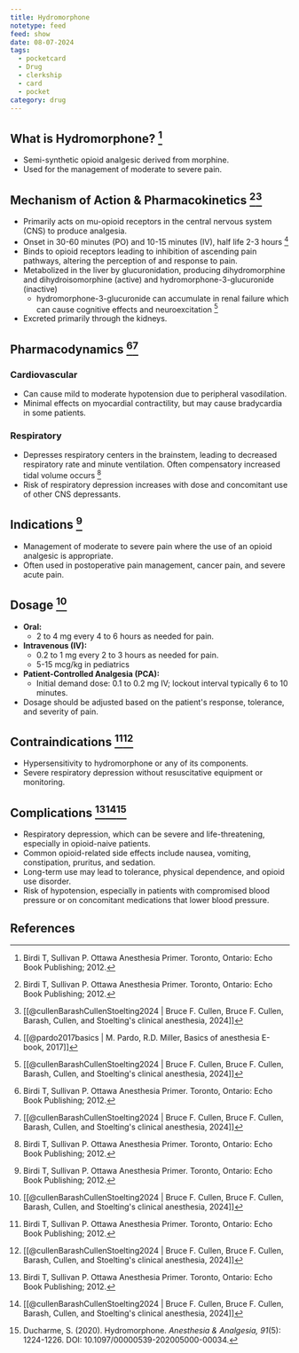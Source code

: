 ```yaml
---
title: Hydromorphone
notetype: feed
feed: show
date: 08-07-2024
tags:
  - pocketcard
  - Drug
  - clerkship
  - card
  - pocket
category: drug
---
```

## What is Hydromorphone? [^1]
- Semi-synthetic opioid analgesic derived from morphine.
- Used for the management of moderate to severe pain.

## Mechanism of Action & Pharmacokinetics [^1][^2]
- Primarily acts on mu-opioid receptors in the central nervous system (CNS) to produce analgesia.
- Onset in 30-60 minutes (PO) and 10-15 minutes (IV), half life 2-3 hours [^4]
- Binds to opioid receptors leading to inhibition of ascending pain pathways, altering the perception of and response to pain.
- Metabolized in the liver by glucuronidation, producing dihydromorphine and dihydroisomorphine (active) and hydromorphone-3-glucuronide (inactive)
	- hydromorphone-3-glucuronide can accumulate in renal failure which can cause cognitive effects and neuroexcitation [^2]
- Excreted primarily through the kidneys.

## Pharmacodynamics [^1][^2]
### Cardiovascular
- Can cause mild to moderate hypotension due to peripheral vasodilation.
- Minimal effects on myocardial contractility, but may cause bradycardia in some patients.

### Respiratory
- Depresses respiratory centers in the brainstem, leading to decreased respiratory rate and minute ventilation. Often compensatory increased tidal volume occurs [^1]
- Risk of respiratory depression increases with dose and concomitant use of other CNS depressants.

## Indications [^1]
- Management of moderate to severe pain where the use of an opioid analgesic is appropriate.
- Often used in postoperative pain management, cancer pain, and severe acute pain.

## Dosage [^2]
- **Oral:** 
  - 2 to 4 mg every 4 to 6 hours as needed for pain.
- **Intravenous (IV):**
  - 0.2 to 1 mg every 2 to 3 hours as needed for pain.
  - 5-15 mcg/kg in pediatrics
- **Patient-Controlled Analgesia (PCA):**
  - Initial demand dose: 0.1 to 0.2 mg IV; lockout interval typically 6 to 10 minutes.
- Dosage should be adjusted based on the patient's response, tolerance, and severity of pain.

## Contraindications [^1][^2]
- Hypersensitivity to hydromorphone or any of its components.
- Severe respiratory depression without resuscitative equipment or monitoring.

## Complications [^1][^2][^3]
- Respiratory depression, which can be severe and life-threatening, especially in opioid-naive patients.
- Common opioid-related side effects include nausea, vomiting, constipation, pruritus, and sedation.
- Long-term use may lead to tolerance, physical dependence, and opioid use disorder.
- Risk of hypotension, especially in patients with compromised blood pressure or on concomitant medications that lower blood pressure.

## References
[^1]: Birdi T, Sullivan P. Ottawa Anesthesia Primer. Toronto, Ontario: Echo Book Publishing; 2012.
[^2]: [[@cullenBarashCullenStoelting2024 | Bruce F. Cullen, Bruce F. Cullen, Barash, Cullen, and Stoelting's clinical anesthesia, 2024]]
[^3]: Ducharme, S. (2020). Hydromorphone. *Anesthesia & Analgesia, 91*(5): 1224-1226. DOI: 10.1097/00000539-202005000-00034.
[^4]: [[@pardo2017basics | M. Pardo, R.D. Miller, Basics of anesthesia E-book, 2017]]
[^5]: [[@alma991028143802004336 | , Coté and Lerman's a practice of anesthesia for infants and children, 2018]]
